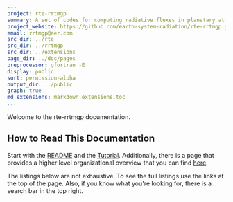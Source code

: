 ```yaml
---
project: rte-rrtmgp
summary: A set of codes for computing radiative fluxes in planetary atmospheres.
project_website: https://github.com/earth-system-radiation/rte-rrtmgp.git
email: rrtmgp@aer.com
src_dir: ../rte
src_dir: ../rrtmgp
src_dir: ../extensions
page_dir: ../doc/pages
preprocessor: gfortran -E
display: public
sort: permission-alpha
output_dir: ../public
graph: true
md_extensions: markdown.extensions.toc
...
```


Welcome to the rte-rrtmgp documentation.

## How to Read This Documentation

Start with the [README] and the [Tutorial].
Additionally, there is a page that provides a higher level organizational overview that you can find [here](./page/Organized_Listing.html).

The listings below are not exhaustive.
To see the full listings use the links at the top of the page.
Also, if you know what you're looking for, there is a search bar in the top right.

[README]: https://github.com/earth-system-radiation/rte-rrtmgp/blob/main/README.md
[Tutorial]: ./page/Tutorial.html
